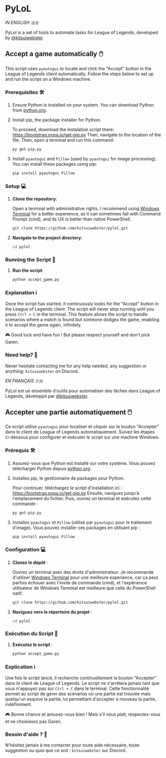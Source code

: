 # PyLoL

_IN ENGLISH 🇬🇧_

PyLol is a set of tools to automate tasks for League of Legends, developed by [@kitsuiwebster](https://github.com/kitsuiwebster).

## Accept a game automatically 🖱️

This script uses `pyautogui` to locate and click the "Accept" button in the League of Legends client automatically. Follow the steps below to set up and run the script on a Windows machine.

### Prerequisites 🛠️

1. Ensure Python is installed on your system. You can download Python from [python.org](https://www.python.org/downloads/).
2. Install pip, the package installer for Python.

    To proceed, download the instalation script there: https://bootstrap.pypa.io/get-pip.py
    Then, navigate to the location of the file.
    Then, open a terminal and run this command:

    ```sh
    py get-pip.py
    ```

4. Install `pyautogui` and `Pillow` (used by `pyautogui` for image processing). You can install these packages using pip:

    ```sh
    pip install pyautogui Pillow
    ```

### Setup 💻

1. **Clone the repository**:

    Open a terminal with administrative rights. I recommend using [Windows Terminal](https://apps.microsoft.com/detail/9n0dx20hk701?rtc=1&hl=fr-fr&gl=FR) for a better experience, as it can sometimes fail with Command Prompt (cmd), and its UX is better than native PowerShell.

    ```sh
    git clone https://github.com/kitsuiwebster/pylol.git
    ```

2. **Navigate to the project directory**:

    ```sh
    cd pylol
    ```

### Running the Script 🚀

1. **Run the script**:

    ```sh
    python accept_game.py
    ```

### Explanation ℹ️

Once the script has started, it continuously looks for the "Accept" button in the League of Legends client. The script will never stop running until you press `Ctrl + C` in the terminal. This feature allows the script to handle scenarios where a match is found but someone dodges the game, enabling it to accept the game again, infinitely.

🎮 Good luck and have fun ! But please respect yourself and don't pick Garen.

### Need help? 🚨

Never hesitate contacting me for any help needed, any suggestion or anything: `kitsuiwebster` on Discord.

_EN FRANÇAIS 🇫🇷_

PyLol est un ensemble d'outils pour automatiser des tâches dans League of Legends, développé par [@kitsuiwebster](https://github.com/kitsuiwebster).

## Accepter une partie automatiquement 🖱️

Ce script utilise `pyautogui` pour localiser et cliquer sur le bouton "Accepter" dans le client de League of Legends automatiquement. Suivez les étapes ci-dessous pour configurer et exécuter le script sur une machine Windows.

### Prérequis 🛠️

1. Assurez-vous que Python est installé sur votre système. Vous pouvez télécharger Python depuis [python.org](https://www.python.org/downloads/).
2. Installez pip, le gestionnaire de packages pour Python.

    Pour continuer, téléchargez le script d'installation ici : https://bootstrap.pypa.io/get-pip.py
    Ensuite, naviguez jusqu'à l'emplacement du fichier.
    Puis, ouvrez un terminal et exécutez cette commande :

    ```sh
    py get-pip.py
    ```

3. Installez `pyautogui` et `Pillow` (utilisé par `pyautogui` pour le traitement d'image). Vous pouvez installer ces packages en utilisant pip :

    ```sh
    pip install pyautogui Pillow
    ```

### Configuration 💻

1. **Clonez le dépôt** :

    Ouvrez un terminal avec des droits d'administrateur. Je recommande d'utiliser [Windows Terminal](https://apps.microsoft.com/detail/9n0dx20hk701?rtc=1&hl=fr-fr&gl=FR) pour une meilleure expérience, car ça peut parfois échouer avec l'invite de commande (cmd), et l'expérience utilisateur de Windows Terminal est meilleure que celle du PowerShell natif.

    ```sh
    git clone https://github.com/kitsuiwebster/pylol.git
    ```

2. **Naviguez vers le répertoire du projet** :

    ```sh
    cd pylol
    ```

### Exécution du Script 🚀

1. **Exécutez le script** :

    ```sh
    python accept_game.py
    ```

### Explication ℹ️

Une fois le script lancé, il recherche continuellement le bouton "Accepter" dans le client de League of Legends. Le script ne s'arrêtera jamais tant que vous n'appuyez pas sur `Ctrl + C` dans le terminal. Cette fonctionnalité permet au script de gérer des scénarios où une partie est trouvée mais quelqu'un esquive la partie, lui permettant d'accepter à nouveau la partie, indéfiniment.

🎮 Bonne chance et amusez-vous bien ! Mais s'il vous plaît, respectez-vous et ne choisissez pas Garen.

### Besoin d'aide ? 🚨

N'hésitez jamais à me contacter pour toute aide nécessaire, toute suggestion ou quoi que ce soit : `kitsuiwebster` sur Discord.
